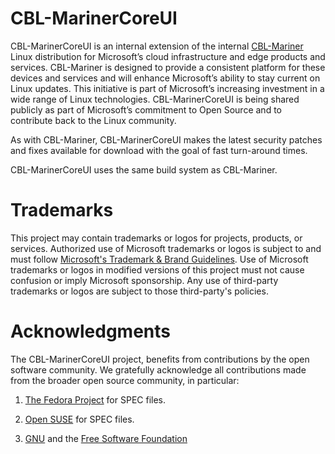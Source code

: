 # CBL-MarinerCoreUI

CBL-MarinerCoreUI is an internal extension of the internal [CBL-Mariner](https://github.com/microsoft/CBL-Mariner) Linux distribution for Microsoft’s cloud infrastructure and edge products and services. CBL-Mariner is designed to provide a consistent platform for these devices and services and will enhance Microsoft’s ability to stay current on Linux updates. This initiative is part of Microsoft’s increasing investment in a wide range of Linux technologies.  CBL-MarinerCoreUI is being shared publicly as part of Microsoft’s commitment to Open Source and to contribute back to the Linux community. 

As with CBL-Mariner, CBL-MarinerCoreUI makes the latest security patches and fixes available for download with the goal of fast turn-around times.

CBL-MarinerCoreUI uses the same build system as CBL-Mariner.

# Trademarks

This project may contain trademarks or logos for projects, products, or services. Authorized use of Microsoft trademarks or logos is subject to and must follow [Microsoft's Trademark & Brand Guidelines](https://www.microsoft.com/en-us/legal/intellectualproperty/trademarks/usage/general). Use of Microsoft trademarks or logos in modified versions of this project must not cause confusion or imply Microsoft sponsorship. Any use of third-party trademarks or logos are subject to those third-party's policies.

# Acknowledgments 

The CBL-MarinerCoreUI project, benefits from contributions by the open software community. We gratefully acknowledge all contributions made from the broader open source community, in particular:

1) [The Fedora Project](https://start.fedoraproject.org/) for SPEC files. 

2) [Open SUSE](https://www.opensuse.org/) for SPEC files.

3) [GNU](https://www.gnu.org/) and the [Free Software Foundation](https://www.fsf.org/)
